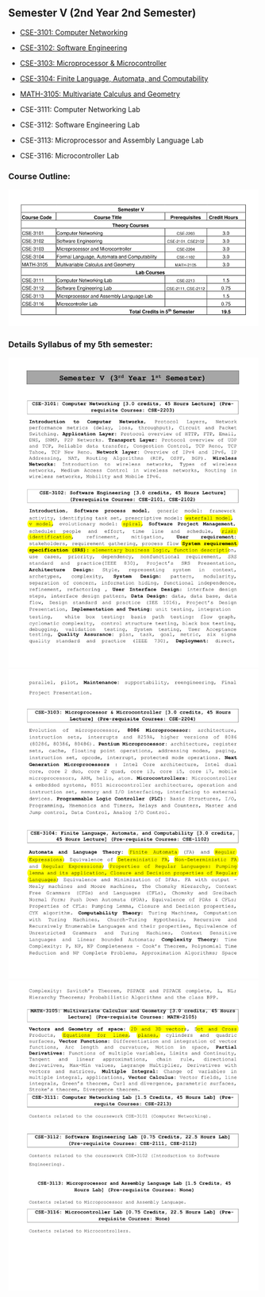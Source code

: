 ## Semester V (2nd Year 2nd Semester)

- [CSE-3101: Computer Networking](./cse_3101/)
- [CSE-3102: Software Engineering](./cse_3102/)
- [CSE-3103: Microprocessor & Microcontroller](./cse_3103/)
- [CSE-3104: Finite Language, Automata, and Computability](./cse_3104/)
- [MATH-3105: Multivariate Calculus and Geometry](./math_3105/)
- CSE-3111: Computer Networking Lab

- CSE-3112: Software Engineering Lab

- CSE-3113: Microprocessor and Assembly Language Lab

- CSE-3116: Microcontroller Lab

### Course Outline:

![semester5](./extra/outline.png)

### Details Syllabus of my 5th semester:

![sy1](./extra/sy1.png)
![sy2](./extra/sy2.png)
![sy3](./extra/sy3.png)
